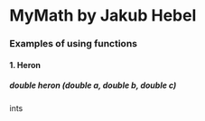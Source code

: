 # MyMath by Jakub Hebel
### Examples of using functions
#### 1. Heron
##### double heron (double a, double b, double c)
ints
